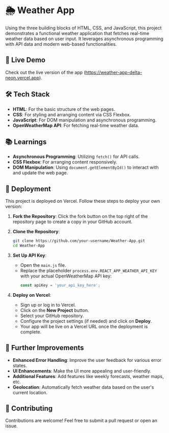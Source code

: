 # 🌦️ Weather App

Using the three building blocks of HTML, CSS, and JavaScript, this project demonstrates a functional weather application that fetches real-time weather data based on user input. It leverages asynchronous programming with API data and modern web-based functionalities.

## 🚀 Live Demo

Check out the live version of the app (https://weather-app-delta-neon.vercel.app).

## 🛠️ Tech Stack

- **HTML**: For the basic structure of the web pages.
- **CSS**: For styling and arranging content via CSS Flexbox.
- **JavaScript**: For DOM manipulation and asynchronous programming.
- **OpenWeatherMap API**: For fetching real-time weather data.

## 📚 Learnings

- **Asynchronous Programming**: Utilizing `fetch()` for API calls.
- **CSS Flexbox**: For arranging content responsively.
- **DOM Manipulation**: Using `document.getElementById()` to interact with and update the web page.

## 🚀 Deployment

This project is deployed on Vercel. Follow these steps to deploy your own version:

1. **Fork the Repository**: Click the fork button on the top right of the repository page to create a copy in your GitHub account.
2. **Clone the Repository**:
    ```sh
    git clone https://github.com/your-username/Weather-App.git
    cd Weather-App
    ```
3. **Set Up API Key**:
    - Open the `main.js` file.
    - Replace the placeholder `process.env.REACT_APP_WEATHER_API_KEY` with your actual OpenWeatherMap API key:
      ```js
      const apiKey = 'your_api_key_here';
      ```

4. **Deploy on Vercel**:
    - Sign up or log in to Vercel.
    - Click on the **New Project** button.
    - Select your GitHub repository.
    - Configure the project settings (if needed) and click on **Deploy**.
    - Your app will be live on a Vercel URL once the deployment is complete.

## 🔧 Further Improvements

- **Enhanced Error Handling**: Improve the user feedback for various error states.
- **UI Enhancements**: Make the UI more appealing and user-friendly.
- **Additional Features**: Add features like weekly forecasts, weather maps, etc.
- **Geolocation**: Automatically fetch weather data based on the user's current location.

## 🤝 Contributing

Contributions are welcome! Feel free to submit a pull request or open an issue.

